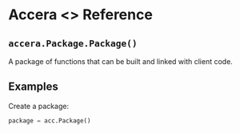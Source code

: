 [//]: # (Project: Accera)
[//]: # (Version: <<VERSION>>)

# Accera <<VERSION>> Reference

## `accera.Package.Package()`
A package of functions that can be built and linked with client code.

## Examples

Create a package:

```python
package = acc.Package()
```

<div style="page-break-after: always;"></div>
